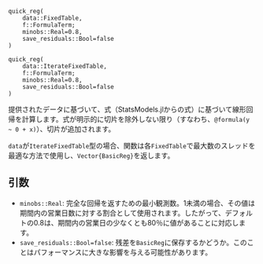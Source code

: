 ```
quick_reg(
    data::FixedTable,
    f::FormulaTerm;
    minobs::Real=0.8,
    save_residuals::Bool=false
)

quick_reg(
    data::IterateFixedTable,
    f::FormulaTerm;
    minobs::Real=0.8,
    save_residuals::Bool=false
)
```

提供されたデータに基づいて、式（StatsModels.jlからの式）に基づいて線形回帰を計算します。式が明示的に切片を除外しない限り（すなわち、`@formula(y ~ 0 + x)`）、切片が追加されます。

`data`が`IterateFixedTable`型の場合、関数は各`FixedTable`で最大数のスレッドを最適な方法で使用し、`Vector{BasicReg}`を返します。

## 引数

  * `minobs::Real`: 完全な回帰を返すための最小観測数。1未満の場合、その値は期間内の営業日数に対する割合として使用されます。したがって、デフォルトの0.8は、期間内の営業日の少なくとも80％に値があることに対応します。
  * `save_residuals::Bool=false`: 残差を`BasicReg`に保存するかどうか。このことはパフォーマンスに大きな影響を与える可能性があります。
